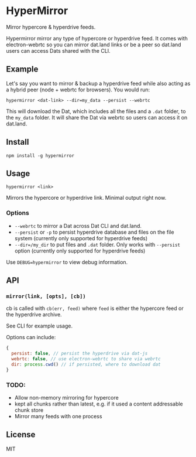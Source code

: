# HyperMirror

Mirror hypercore & hyperdrive feeds. 

Hypermirror mirror any type of hypercore or hyperdrive feed. It comes with electron-webrtc so you can mirror dat.land links or be a peer so dat.land users can access Dats shared with the CLI.

## Example

Let's say you want to mirror & backup a hyperdrive feed while also acting as a hybrid peer (node + webrtc for browsers). You would run:

```
hypermirror <dat-link> --dir=my_data --persist --webrtc
```

This will download the Dat, which includes all the files and a `.dat` folder, to the `my_data` folder. It will share the Dat via webrtc so users can access it on dat.land.

## Install

```
npm install -g hypermirror
```

## Usage

`hypermirror <link>`

Mirrors the hypercore or hyperdrive link. Minimal output right now.

### Options

* `--webrtc` to mirror a Dat across Dat CLI and dat.land.
* `--persist` or `-p` to persist hyperdrive database and files on the file system (currently only supported for hyperdrive feeds)
* `--dir=/my_dir` to put files and `.dat` folder. Only works with `--persist` option (currently only supported for hyperdrive feeds)

Use `DEBUG=hypermirror` to view debug information.

## API

### `mirror(link, [opts], [cb])`

cb is called with `cb(err, feed)` where `feed` is either the hypercore feed or the hyperdrive archive.

See CLI for example usage.

Options can include:

```js
{
  persist: false, // persist the hyperdrive via dat-js
  webrtc: false, // use electron-webrtc to share via webrtc
  dir: process.cwd() // if persisted, where to download dat
}
```

### TODO:

* Allow non-memory mirroring for hypercore
* kept all chunks rather than latest, e.g. if it used a content addressable chunk store
* Mirror many feeds with one process

## License

MIT
